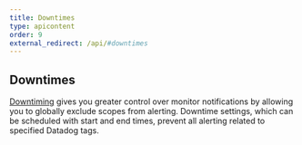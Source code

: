 ```yaml
---
title: Downtimes
type: apicontent
order: 9
external_redirect: /api/#downtimes
---
```

## Downtimes
[Downtiming](/monitors/downtimes) gives you greater control over monitor notifications by allowing you to globally exclude scopes from alerting. Downtime settings, which can be scheduled with start and end times, prevent all alerting related to specified Datadog tags.
